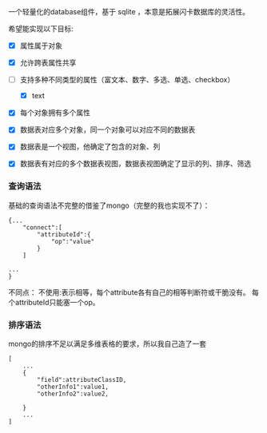 一个轻量化的database组件，基于 sqlite ，本意是拓展闪卡数据库的灵活性。

希望能实现以下目标:

* [x] 属性属于对象
* [x] 允许跨表属性共享
* [ ] 支持多种不同类型的属性（富文本、数字、多选、单选、checkbox）
  * [x] text
* [x] 每个对象拥有多个属性
* [x] 数据表对应多个对象，同一个对象可以对应不同的数据表
* [x] 数据表是一个视图，他确定了包含的对象、列
* [x] 数据表有对应的多个数据表视图，数据表视图确定了显示的列、排序、筛选


### 查询语法

基础的查询语法不完整的借鉴了mongo（完整的我也实现不了）：
```
{...
    "connect":[
        "attributeId":{
            "op":"value"
        }
    ]

...
}
```
不同点：
不使用:表示相等，每个attribute各有自己的相等判断符或干脆没有。
每个attributeId只能塞一个op。


### 排序语法
mongo的排序不足以满足多维表格的要求，所以我自己造了一套
```
[
    ...
    {
        "field":attributeClassID,
        "otherInfo1":value1,
        "otherInfo2":value2,

    }
    ...
]
```